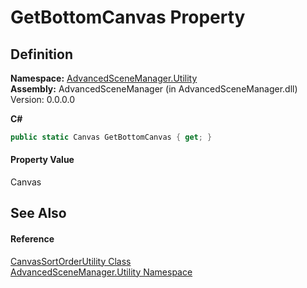 # GetBottomCanvas Property




## Definition
**Namespace:** <a href="N_AdvancedSceneManager_Utility.md">AdvancedSceneManager.Utility</a>  
**Assembly:** AdvancedSceneManager (in AdvancedSceneManager.dll) Version: 0.0.0.0

**C#**
``` C#
public static Canvas GetBottomCanvas { get; }
```



#### Property Value
Canvas

## See Also


#### Reference
<a href="T_AdvancedSceneManager_Utility_CanvasSortOrderUtility.md">CanvasSortOrderUtility Class</a>  
<a href="N_AdvancedSceneManager_Utility.md">AdvancedSceneManager.Utility Namespace</a>  
